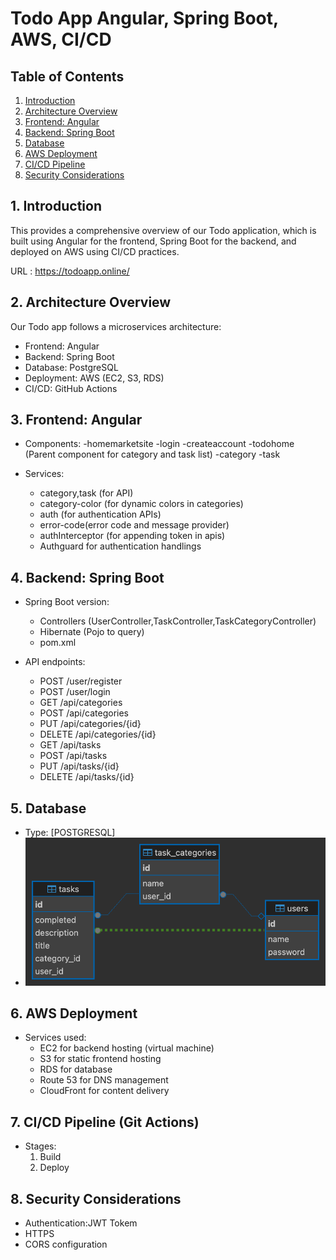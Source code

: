 # Todo App  Angular, Spring Boot, AWS, CI/CD

## Table of Contents
1. [Introduction](#introduction)
2. [Architecture Overview](#architecture-overview)
3. [Frontend: Angular](#frontend-angular)
4. [Backend: Spring Boot](#backend-spring-boot)
5. [Database](#database)
6. [AWS Deployment](#aws-deployment)
7. [CI/CD Pipeline](#cicd-pipeline)
8. [Security Considerations](#security-considerations)


## 1. Introduction
This provides a comprehensive overview of our Todo application, which is built using Angular for the frontend, Spring Boot for the backend, and deployed on AWS using CI/CD practices. 

URL : https://todoapp.online/


## 2. Architecture Overview

Our Todo app follows a microservices architecture:
- Frontend: Angular 
- Backend: Spring Boot
- Database: PostgreSQL
- Deployment: AWS (EC2, S3, RDS)
- CI/CD: GitHub Actions


## 3. Frontend: Angular
- Components:
  -homemarketsite
  -login
  -createaccount
  -todohome (Parent component for category and task list)
  -category
  -task


- Services:
  - category,task (for API)
  - category-color (for dynamic colors in categories)
  - auth (for authentication APIs)
  - error-code(error code and message provider)
  - authInterceptor (for appending token in apis)
  - Authguard for authentication handlings


## 4. Backend: Spring Boot
- Spring Boot version:
  - Controllers (UserController,TaskController,TaskCategoryController)
  - Hibernate (Pojo to query)
  - pom.xml


- API endpoints: 
  - POST /user/register
  - POST /user/login
  - GET /api/categories
  - POST /api/categories
  - PUT /api/categories/{id}
  - DELETE /api/categories/{id}
  - GET /api/tasks
  - POST /api/tasks
  - PUT /api/tasks/{id}
  - DELETE /api/tasks/{id}

  

## 5. Database
- Type: [POSTGRESQL]
- ![DB Design](src/assets/images/dbdesign.png)



## 6. AWS Deployment
- Services used:
  - EC2 for backend hosting (virtual machine)
  - S3 for static frontend hosting
  - RDS for database
  - Route 53 for DNS management
  - CloudFront for content delivery



## 7. CI/CD Pipeline (Git Actions)
- Stages:
  1. Build
  2. Deploy 


## 8. Security Considerations
- Authentication:JWT Tokem
- HTTPS 
- CORS configuration

